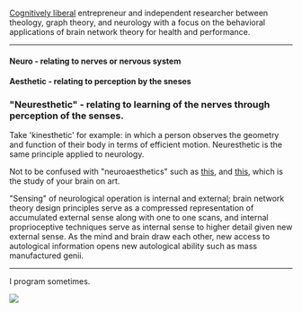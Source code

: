 <p>
  
  [Cognitively liberal](https://plato.stanford.edu/entries/neuroethics/#CognLibe) entrepreneur and independent researcher between theology, graph theory, and neurology with a focus on the behavioral applications of brain network theory for health and performance.</br>
</p>

---

#### Neuro - relating to nerves or nervous system
#### Aesthetic - relating to perception by the sneses
### "Neuresthetic" - relating to learning of the nerves through perception of the senses.

Take 'kinesthetic' for example: in which a person observes the geometry and function of their body in terms of efficient motion. Neuresthetic is the same principle applied to neurology.</br>

Not to be confused with "neuroaesthetics" such as [this](https://direct.mit.edu/jocn/article/23/1/53/4981/Neuroaesthetics-A-Coming-of-Age-Story), and [this](https://www.ncbi.nlm.nih.gov/pmc/articles/PMC7075503/), which is the study of your brain on art.</br>

"Sensing" of neurological operation is internal and external; brain network theory design principles serve as a compressed representation of accumulated external sense along with one to one scans, and internal proprioceptive techniques serve as internal sense to higher detail given new external sense. As the mind and brain draw each other, new access to autological information opens new autological ability such as mass manufactured genii.</br>

---
I program sometimes.
<!-- [<img src="https://www.codewars.com/users/neuresthetics/badges/large">](https://www.codewars.com/users/neuresthetics) -->
[<img src="https://www.codewars.com/users/neuresthetics/badges/micro">](https://www.codewars.com/users/neuresthetics)
